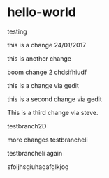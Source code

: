 # hello-world
testing

this is a change 24/01/2017

this is another change

boom change 2
chdsifhiudf

this is a change via gedit

this is a second change via gedit

This is a third change via steve.

testbranch2D

more changes testbrancheli

testbrancheli again

sfoijhsgiuhagafglkjog
